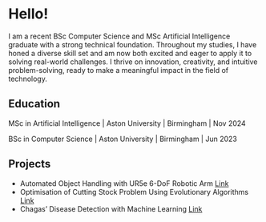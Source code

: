 # Hello!

I am a recent BSc Computer Science and MSc Artificial Intelligence graduate with a strong technical foundation. Throughout my studies, I have honed a diverse skill set and am now both excited and eager to apply it to solving real-world challenges. I thrive on innovation, creativity, and intuitive problem-solving, ready to make a meaningful impact in the field of technology.

## Education

MSc in Artificial Intelligence | Aston University | Birmingham | Nov 2024

BSc in Computer Science | Aston University | Birmingham | Jun 2023

## Projects
- Automated Object Handling with UR5e 6-DoF Robotic Arm [Link](https://gitfront.io/r/hongd13/wD3oN5qJpZXR/Robotic-Arm/ "Robotic Arm Repo")
- Optimisation of Cutting Stock Problem Using Evolutionary Algorithms [Link](https://gitfront.io/r/hongd13/vUKqKJ8xGxK5/Cutting-Stock-Problem/ "Cutting Stock Problem Repo")
- Chagas’ Disease Detection with Machine Learning [Link](https://gitfront.io/r/hongd13/eruzBBDSHoa7/Chagas-Disease-Prediction/ "Chagas' Disease Detection Repo")
